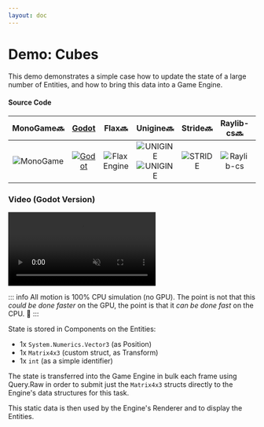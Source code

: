 ```yaml
---
layout: doc
---
```


# Demo: Cubes
 
This demo demonstrates a simple case how to update the state of a large number of Entities, and how to bring this data into a Game Engine.

#### Source Code

| MonoGame🔜 |[Godot](https://github.com/thygrrr/fennecs/tree/main/demos/example-godot) | Flax🔜 | Unigine🔜 | Stride🔜| Raylib-cs🔜 |  NeoAxis🔜 |
|:--------------:|:-------------------------------------------------------------------------------------------------------------:|:--------------:|:--------------:|:--------------:|:--------------:|:--------------:|
|![MonoGame](https://fennecs.tech/img/logo-monogame-80.png) | [![Godot](https://fennecs.tech/img/logo-godot-80.png)](https://github.com/thygrrr/fennecs/tree/main/demos/example-godot) | ![Flax Engine](https://fennecs.tech/img/logo-flax-80.png) | ![UNIGINE](https://fennecs.tech/img/logo-unigine-80-darkmode.png#gh-dark-mode-only)![UNIGINE](https://fennecs.tech/img/logo-unigine-80-lightmode.png#gh-light-mode-only) | ![STRIDE](https://fennecs.tech/img/logo-stride-80.png) |  ![Raylib-cs](https://fennecs.tech/img/logo-raylib-80.png) | ![NeoAxis Engine](https://fennecs.tech/img/logo-neoaxis-80-darkmode.png#gh-dark-mode-only)![NeoAxis Engine](https://fennecs.tech/img/logo-neoaxis-80-lightmode.png#gh-light-mode-only) | 

 
### Video (Godot Version)
<video controls autoplay muted loop>
<source src="https://fennecs.tech/video/fennecs-godot-democubes.mp4" type="video/mp4"/>
Your browser does not support the video tag.
</video>

::: info
All motion is 100% CPU simulation (no GPU). The point is not that this _could be done faster_ on the GPU, the point is that it _can be done fast_ on the CPU. 🦊
:::

State is stored in Components on the Entities:

- 1x `System.Numerics.Vector3` (as Position)
- 1x `Matrix4x3` (custom struct, as Transform)
- 1x `int` (as a simple identifier)

The state is transferred into the Game Engine in bulk each frame using Query.Raw in order to submit just the `Matrix4x3` structs directly to the Engine's data structures for this task.

This static data is then used by the Engine's Renderer and to display the Entities.

